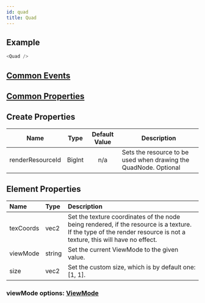 ```yaml
---
id: quad
title: Quad
---
```


## Example

```javascript
<Quad />
```

## [Common Events](../types/Events.md)

## [Common Properties](../types/Properties.md)

## Create Properties

| Name             | Type   | Default Value | Description                                                      |
| ---------------- | ------ | :-----------: | ---------------------------------------------------------------- |
| renderResourceId | BigInt |      n/a      | Sets the resource to be used when drawing the QuadNode. Optional |

## Element Properties

| Name      | Type   | Description                                                                                                                                                          |
| :-------- | :----- | :------------------------------------------------------------------------------------------------------------------------------------------------------------------- |
| texCoords | vec2   | Set the texture coordinates of the node being rendered, if the resource is a texture. If the type of the render resource is not a texture, this will have no effect. |
| viewMode  | string | Set the current ViewMode to the given value.                                                                                                                         |
| size      | vec2   | Set the custom size, which is by default one: [1, 1].                                                                                                                |

### viewMode options: [ViewMode](../types/ViewMode.md)
